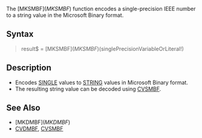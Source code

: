 The [MKSMBF$](MKSMBF$) function encodes a single-precision IEEE number to a string value in the Microsoft Binary format.

## Syntax

>  result$ = [MKSMBF$](MKSMBF$)(singlePrecisionVariableOrLiteral!)

## Description

* Encodes [SINGLE](SINGLE) values to [STRING](STRING) values in Microsoft Binary format.
* The resulting string value can be decoded using [CVSMBF](CVSMBF).

## See Also

* [MKDMBF$](MKDMBF$)
* [CVDMBF](CVDMBF), [CVSMBF](CVSMBF)
